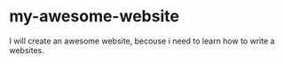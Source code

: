 # my-awesome-website

I will create an awesome website, becouse i need to learn how to write a websites.
